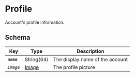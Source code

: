 # Profile

Account's profile information.

## Schema

| Key | Type | Description |
| --- | --- | --- |
| **`name`** | String(64) | The display name of the account |
| _`image`_ | [Image](./common/Image.md) | The profile picture |
